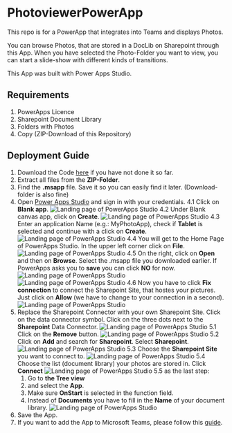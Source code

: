# PhotoviewerPowerApp
This repo is for a PowerApp that integrates into Teams and displays Photos.

You can browse Photos, that are stored in a DocLib on Sharepoint through this App.
When you have selected the Photo-Folder you want to view, you can start a slide-show with different kinds of transitions.

This App was built with Power Apps Studio.

## Requirements

1. PowerApps Licence 
2. Sharepoint Document Library
3. Folders with Photos
4. Copy (ZIP-Download of this Repository)

## Deployment Guide
1. Download the Code [here](https://github.com/MSFT-srothhaupt/PhotoviewerPowerApp/raw/main/Photoviewer.msapp) if you have not done it so far.
2. Extract all files from the **ZIP-Folder**.
3. Find the **.msapp** file. Save it so you can easily find it later. (Download-folder is also fine)
4. Open [Power Apps Studio](https://make.preview.powerapps.com) and sign in with your credentials.
4.1 Click on **Blank app**.
![Landing page of PowerApps Studio](https://github.com/MSFT-srothhaupt/PhotoviewerPowerApp/blob/main/Deployment_Photos/Screenshot%20(9).png)
4.2 Under Blank canvas app, click on **Create**.
![Landing page of PowerApps Studio](https://github.com/MSFT-srothhaupt/PhotoviewerPowerApp/blob/main/Deployment_Photos/Screenshot%20(10).png)
4.3 Enter an application Name (e.g.: MyPhotoApp), check if **Tablet** is selected and continue with a click on **Create**.
![Landing page of PowerApps Studio](https://github.com/MSFT-srothhaupt/PhotoviewerPowerApp/blob/main/Deployment_Photos/Screenshot%20(11).png)
4.4 You will get to the Home Page of PowerApps Studio. In the upper left corner click on **File**.
![Landing page of PowerApps Studio](https://github.com/MSFT-srothhaupt/PhotoviewerPowerApp/blob/main/Deployment_Photos/Screenshot%20(12).png)
4.5 On the right, click on **Open** and then on **Browse**. Select the .msapp file you downloaded earlier. If PowerApps asks you to **save** you can click **NO** for now.
![Landing page of PowerApps Studio](https://github.com/MSFT-srothhaupt/PhotoviewerPowerApp/blob/main/Deployment_Photos/Screenshot%20(13).png)
![Landing page of PowerApps Studio](https://github.com/MSFT-srothhaupt/PhotoviewerPowerApp/blob/main/Deployment_Photos/Screenshot%20(14).png)
4.6 Now you have to click **Fix connection** to connect the Sharepoint Site, that hostes your pictures. Just click on **Allow** (we have to change to your connection in a second).
![Landing page of PowerApps Studio](https://github.com/MSFT-srothhaupt/PhotoviewerPowerApp/blob/main/Deployment_Photos/Screenshot%20(15).png)
5. Replace the Sharepoint Connector with your own Sharepoint Site. Click on the data connector symbol. Click on the three dots next to the **Sharepoint** Data Connector. 
![Landing page of PowerApps Studio](https://github.com/MSFT-srothhaupt/PhotoviewerPowerApp/blob/main/Deployment_Photos/Screenshot%20(26).png)
5.1 Click on the **Remove** button.
![Landing page of PowerApps Studio](https://github.com/MSFT-srothhaupt/PhotoviewerPowerApp/blob/main/Deployment_Photos/Screenshot%20(27).png)
5.2 Click on **Add** and search for **Sharepoint**. Select **Sharepoint**.
![Landing page of PowerApps Studio](https://github.com/MSFT-srothhaupt/PhotoviewerPowerApp/blob/main/Deployment_Photos/Screenshot%20(28).png)
5.3 Choose the **Sharepoint Site** you want to connect to.
![Landing page of PowerApps Studio](https://github.com/MSFT-srothhaupt/PhotoviewerPowerApp/blob/main/Deployment_Photos/Screenshot%20(29).png)
5.4 Choose the list (document library) your photos are stored in. Click **Connect**
![Landing page of PowerApps Studio](https://github.com/MSFT-srothhaupt/PhotoviewerPowerApp/blob/main/Deployment_Photos/Screenshot%20(30).png)
5.5 as the last step: 
	1. Go to **the Tree view** 
	2. and select the **App**. 
	3. Make sure **OnStart** is selected in the function field.
	4. Instead of **Documents** you have to fill in the **Name** of your document library.
![Landing page of PowerApps Studio](https://github.com/MSFT-srothhaupt/PhotoviewerPowerApp/blob/main/Deployment_Photos/Screenshot%20(34).png)
6. Save the App.
7. If you want to add the App to Microsoft Teams, please follow this [guide](https://docs.microsoft.com/en-us/power-apps/teams/embed-teams-tab).



